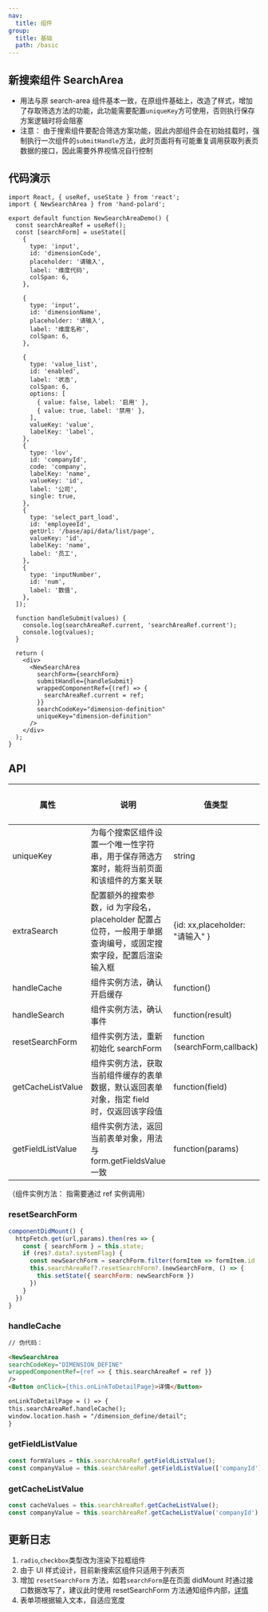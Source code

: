 ```yaml
---
nav:
  title: 组件
group:
  title: 基础
  path: /basic
---
```


## 新搜索组件 SearchArea

- 用法与原 search-area 组件基本一致，在原组件基础上，改造了样式，增加了存取筛选方法的功能，此功能需要配置`uniqueKey`方可使用，否则执行保存方案逻辑时将会阻塞
- 注意： 由于搜索组件要配合筛选方案功能，因此内部组件会在初始挂载时，强制执行一次组件的`submitHandle`方法，此时页面将有可能重复调用获取列表页数据的接口，因此需要外界视情况自行控制

## 代码演示

```tsx
import React, { useRef, useState } from 'react';
import { NewSearchArea } from 'hand-polard';

export default function NewSearchAreaDemo() {
  const searchAreaRef = useRef();
  const [searchForm] = useState([
    {
      type: 'input',
      id: 'dimensionCode',
      placeholder: '请输入',
      label: '维度代码',
      colSpan: 6,
    },

    {
      type: 'input',
      id: 'dimensionName',
      placeholder: '请输入',
      label: '维度名称',
      colSpan: 6,
    },

    {
      type: 'value_list',
      id: 'enabled',
      label: '状态',
      colSpan: 6,
      options: [
        { value: false, label: '启用' },
        { value: true, label: '禁用' },
      ],
      valueKey: 'value',
      labelKey: 'label',
    },
    {
      type: 'lov',
      id: 'companyId',
      code: 'company',
      labelKey: 'name',
      valueKey: 'id',
      label: '公司',
      single: true,
    },
    {
      type: 'select_part_load',
      id: 'employeeId',
      getUrl: '/base/api/data/list/page',
      valueKey: 'id',
      labelKey: 'name',
      label: '员工',
    },
    {
      type: 'inputNumber',
      id: 'num',
      label: '数值',
    },
  ]);

  function handleSubmit(values) {
    console.log(searchAreaRef.current, 'searchAreaRef.current');
    console.log(values);
  }

  return (
    <div>
      <NewSearchArea
        searchForm={searchForm}
        submitHandle={handleSubmit}
        wrappedComponentRef={(ref) => {
          searchAreaRef.current = ref;
        }}
        searchCodeKey="dimension-definition"
        uniqueKey="dimension-definition"
      />
    </div>
  );
}
```

## API

| 属性              | 说明                                                                                                            | 值类型                          | 默认值 |
| ----------------- | --------------------------------------------------------------------------------------------------------------- | ------------------------------- | ------ |
| uniqueKey         | 为每个搜索区组件设置一个唯一性字符串，用于保存筛选方案时，能将当前页面和该组件的方案关联                        | string                          | -      |
| extraSearch       | 配置额外的搜索参数，id 为字段名，placeholder 配置占位符，一般用于单据查询编号，或固定搜索字段，配置后渲染输入框 | {id: xx,placeholder: "请输入" } | -      |
| handleCache       | 组件实例方法，确认开启缓存                                                                                      | function()                      | -      |
| handleSearch      | 组件实例方法，确认事件                                                                                          | function(result)                | -      |
| resetSearchForm   | 组件实例方法，重新初始化 searchForm                                                                             | function (searchForm,callback)  | -      |
| getCacheListValue | 组件实例方法，获取当前组件缓存的表单数据，默认返回表单对象，指定 field 时，仅返回该字段值                       | function(field)                 | -      |
| getFieldListValue | 组件实例方法，返回当前表单对象，用法与 form.getFieldsValue 一致                                                 | function(params)                | -      |

（组件实例方法： 指需要通过 ref 实例调用）

### <a id="reset-search-form">resetSearchForm</a>

```js
componentDidMount() {
  httpFetch.get(url,params).then(res => {
    const { searchForm } = this.state;
    if (res?.data?.systemFlag) {
      const newSearchForm = searchForm.filter(formItem => formItem.id !== 'companyId');
      this.searchAreaRef?.resetSearchForm?.(newSearchForm, () => {
        this.setState({ searchForm: newSearchForm })
      })
    }
  })
}
```

### handleCache

```markdown
// 伪代码：

<NewSearchArea
searchCodeKey="DIMENSION_DEFINE"
wrappedComponentRef={ref => { this.searchAreaRef = ref }}
/>
<Button onClick={this.onLinkToDetailPage}>详情</Button>

onLinkToDetailPage = () => {
this.searchAreaRef.handleCache();
window.location.hash = "/dimension_define/detail";
}
```

### getFieldListValue

```js
const formValues = this.searchAreaRef.getFieldListValue();
const companyValue = this.searchAreaRef.getFieldListValue(['companyId']);
```

### getCacheListValue

```js
const cacheValues = this.searchAreaRef.getCacheListValue();
const companyValue = this.searchAreaRef.getCacheListValue('companyId');
```

## 更新日志

1. `radio`,`checkbox`类型改为渲染下拉框组件
2. 由于 UI 样式设计，目前新搜索区组件只适用于列表页
3. 增加 `resetSearchForm` 方法，如若`searchForm`是在页面 didMount 时通过接口数据改写了，建议此时使用 resetSearchForm 方法通知组件内部，[详情](#reset-search-form)
4. 表单项根据输入文本，自适应宽度
